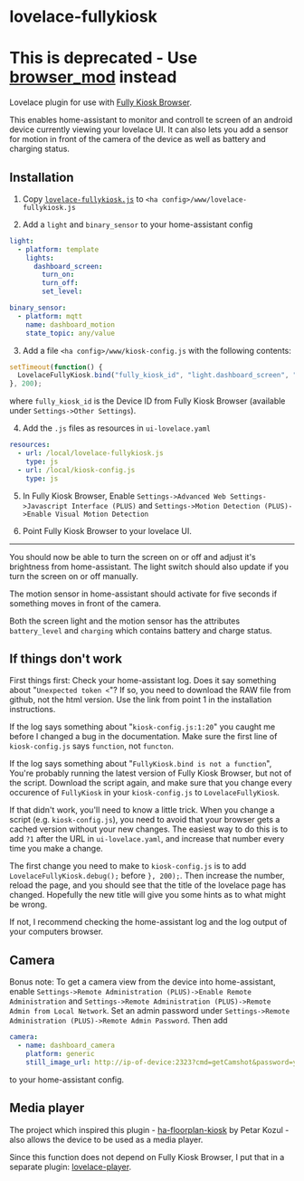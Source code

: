 # lovelace-fullykiosk

# This is deprecated - Use [browser_mod](https://github.com/thomasloven/hass-browser_mod) instead

Lovelace plugin for use with
[Fully Kiosk Browser](https://www.ozerov.de/fully-kiosk-browser/).

This enables home-assistant to monitor and controll te screen of an android device currently viewing your lovelace UI. It can also lets you add a sensor for motion in front of the camera of the device as well as battery and charging status.

## Installation

1. Copy [`lovelace-fullykiosk.js`](https://raw.githubusercontent.com/thomasloven/lovelace-fullykiosk/master/lovelace-fullykiosk.js) to `<ha config>/www/lovelace-fullykiosk.js`

2. Add a `light` and `binary_sensor` to your home-assistant config

```yaml
light:
  - platform: template
    lights:
      dashboard_screen:
        turn_on:
        turn_off:
        set_level:

binary_sensor:
  - platform: mqtt
    name: dashboard_motion
    state_topic: any/value
```

3. Add a file `<ha config>/www/kiosk-config.js` with the following contents:

```js
setTimeout(function() {
  LovelaceFullyKiosk.bind("fully_kiosk_id", "light.dashboard_screen", "binary_sensor.dashboard_motion");
}, 200);
```
where `fully_kiosk_id` is the Device ID from Fully Kiosk Browser (available
under `Settings->Other Settings`).

4. Add the `.js` files as resources in `ui-lovelace.yaml`

```yaml
resources:
  - url: /local/lovelace-fullykiosk.js
    type: js
  - url: /local/kiosk-config.js
    type: js
```

5. In Fully Kiosk Browser, Enable `Settings->Advanced Web Settings->Javascript
   Interface (PLUS)` and `Settings->Motion Detection (PLUS)->Enable Visual
   Motion Detection`

6. Point Fully Kiosk Browser to your lovelace UI.

---

You should now be able to turn the screen on or off and adjust it's brightness
from home-assistant. The light switch should also update if you turn the screen
on or off manually.

The motion sensor in home-assistant should activate for five seconds if
something moves in front of the camera.

Both the screen light and the motion sensor has the attributes `battery_level`
and `charging` which contains battery and charge status.

## If things don't work

First things first: Check your home-assistant log. Does it say something about
"`Unexpected token <`"? If so, you need to download the RAW file from github,
not the html version. Use the link from point 1 in the installation
instructions.

If the log says something about "`kiosk-config.js:1:20`" you caught me before I
changed a bug in the documentation. Make sure the first line of
`kiosk-config.js` says `function`, not `functon`.

If the log says something about "`FullyKiosk.bind is not a function`", You're probably running the latest version of Fully Kiosk Browser, but not of the script. Download the script again, and make sure that you change every occurence of `FullyKiosk` in your `kiosk-config.js` to `LovelaceFullyKiosk`.

If that didn't work, you'll need to know a little trick.
When you change a script (e.g. `kiosk-config.js`), you need to avoid that your
browser gets a cached version without your new changes. The easiest way to do
this is to add `?1` after the URL in `ui-lovelace.yaml`, and increase that
number every time you make a change.

The first change you need to make to `kiosk-config.js` is to add
`LovelaceFullyKiosk.debug();` before `}, 200);`. Then increase the number, reload the
page, and you should see that the title of the lovelace page has changed. Hopefully the new title will give you some hints as to what might be wrong.

If not, I recommend checking the home-assistant log and the log output of your computers browser.

## Camera

Bonus note: To get a camera view from the device into
home-assistant, enable `Settings->Remote Administration
(PLUS)->Enable Remote Administration` and `Settings->Remote
Administration (PLUS)->Remote Admin from Local Network`. Set an
admin password under `Settings->Remote Administration (PLUS)->Remote
Admin Password`. Then add

```yaml
camera:
  - name: dashboard_camera
    platform: generic
    still_image_url: http://ip-of-device:2323?cmd=getCamshot&password=your_admin_password
```

to your home-assistant config.

## Media player

The project which inspired this plugin -
[ha-floorplan-kiosk](https://github.com/pkozul/ha-floorplan-kiosk)
by Petar Kozul - also allows the device to be used as a media player.

Since this function does not depend on Fully Kiosk Browser, I put that in a
separate plugin:
[lovelace-player](https://github.com/thomasloven/lovelace-player).
